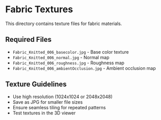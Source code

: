 # Fabric Textures

This directory contains texture files for fabric materials.

## Required Files

- `Fabric_Knitted_006_basecolor.jpg` - Base color texture
- `Fabric_Knitted_006_normal.jpg` - Normal map
- `Fabric_Knitted_006_roughness.jpg` - Roughness map
- `Fabric_Knitted_006_ambientOcclusion.jpg` - Ambient occlusion map

## Texture Guidelines

- Use high resolution (1024x1024 or 2048x2048)
- Save as JPG for smaller file sizes
- Ensure seamless tiling for repeated patterns
- Test textures in the 3D viewer
